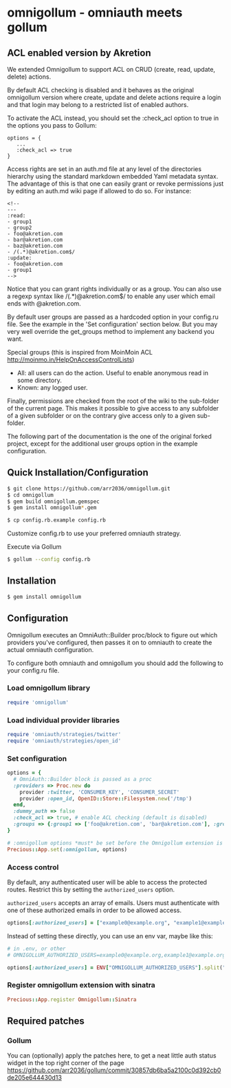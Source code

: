 # omnigollum - omniauth meets gollum

## ACL enabled version by Akretion

We extended Omnigollum to support ACL on CRUD (create, read, update, delete) actions.

By default ACL checking is disabled and it behaves as the original omnigollum version where create, update and delete actions require a login and that login may belong to a restricted list of enabled authors.

To activate the ACL instead, you should set the :check_acl option to true in the options you pass to Gollum:

    options = {
       ...
       :check_acl => true
    }


Access rights are set in an auth.md file at any level of the directories hierarchy
using the standard markdown embedded Yaml metadata syntax.
The advantage of this is that one can easily grant or revoke permissions just by editing an auth.md wiki page if allowed to do so.
For instance:

    <!--
    ---
    :read:
    - group1
    - group2
    - foo@akretion.com
    - bar@akretion.com
    - baz@akretion.com
    - /(.*)@akretion.com$/
    :update:
    - foo@akretion.com
    - group1
    -->

Notice that you can grant rights individually or as a group. You can also use a regexp syntax like
/(.*)@akretion.com$/ to enable any user which email ends with @akretion.com.

By default user groups are passed as a hardcoded option in your config.ru file.
See the example in the 'Set configuration' section below.
But you may very well override the get_groups method to implement any backend you want.

Special groups (this is inspired from MoinMoin ACL http://moinmo.in/HelpOnAccessControlLists)

  - All: all users can do the action. Useful to enable anonymous read in some directory.
  - Known: any logged user.

Finally, permissions are checked from the root of the wiki to the sub-folder of the current page.
This makes it possible to give access to any subfolder of a given subfolder or on the contrary give access only to a given sub-folder.

The following part of the documentation is the one of the original forked project, except for the additional user groups option in the example configuration.


## Quick Installation/Configuration

```sh
$ git clone https://github.com/arr2036/omnigollum.git
$ cd omnigollum
$ gem build omnigollum.gemspec
$ gem install omnigollum*.gem
```

```sh
$ cp config.rb.example config.rb
```
Customize config.rb to use your preferred omniauth strategy.

Execute via Gollum
```sh
$ gollum --config config.rb
```

## Installation
```sh
$ gem install omnigollum
```

## Configuration

Omnigollum executes an OmniAuth::Builder proc/block to figure out which providers you've configured,
then passes it on to omniauth to create the actual omniauth configuration.

To configure both omniauth and omnigollum you should add the following to your config.ru file.

### Load omnigollum library
```ruby
require 'omnigollum'
```

### Load individual provider libraries
```ruby
require 'omniauth/strategies/twitter'
require 'omniauth/strategies/open_id'
```

### Set configuration
```ruby
options = {
  # OmniAuth::Builder block is passed as a proc
  :providers => Proc.new do
    provider :twitter, 'CONSUMER_KEY', 'CONSUMER_SECRET'
    provider :open_id, OpenID::Store::Filesystem.new('/tmp')
  end,
  :dummy_auth => false
  :check_acl => true, # enable ACL checking (default is disabled)
  :groups => {:group1 => ['foo@akretion.com', 'bar@akretion.com'], :group2 =>['bar@akretion.com', 'baz@akretion.com']}
}

# :omnigollum options *must* be set before the Omnigollum extension is registered
Precious::App.set(:omnigollum, options)
```

### Access control

By default, any authenticated user will be able to access the protected routes. Restrict this by setting the `authorized_users` option.

`authorized_users` accepts an array of emails. Users must authenticate with one of these authorized emails in order to be allowed access.

```ruby
options[:authorized_users] = ["example0@example.org", "example1@example.org", "example2@example.org"]
```

Instead of setting these directly, you can use an env var, maybe like this:

```ruby
# in .env, or other
# OMNIGOLLUM_AUTHORIZED_USERS=example0@example.org,example1@example.org,example2@example.org

options[:authorized_users] = ENV["OMNIGOLLUM_AUTHORIZED_USERS"].split(",")
```

### Register omnigollum extension with sinatra
```ruby
Precious::App.register Omnigollum::Sinatra
```

## Required patches

### Gollum
You can (optionally) apply the patches here, to get a neat little auth
status widget in the top right corner of the page https://github.com/arr2036/gollum/commit/30857db6ba5a2100c0d392cb0de205e644430d13



